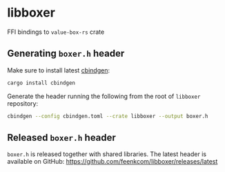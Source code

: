 # libboxer
FFI bindings to `value-box-rs` crate

## Generating `boxer.h` header

Make sure to install latest [cbindgen](https://github.com/eqrion/cbindgen):
```bash
cargo install cbindgen
```

Generate the header running the following from the root of `libboxer` repository:
```bash
cbindgen --config cbindgen.toml --crate libboxer --output boxer.h
```

## Released `boxer.h` header
`boxer.h` is released together with shared libraries.
The latest header is available on GitHub: https://github.com/feenkcom/libboxer/releases/latest